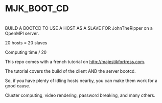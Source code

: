 # MJK_BOOT_CD
# 
BUILD A BOOTCD TO USE A HOST AS A SLAVE FOR JohnTheRipper on a OpenMPI server.

20 hosts = 20 slaves

Computing time / 20

This repo comes with a french tutorial on http://majestikfortress.com.

The tutorial covers the build of the client AND the server bootcd.

So, if you have plenty of idling hosts nearby, you can make them work for a good cause.

Cluster computing, video rendering, password breaking, and many others.
